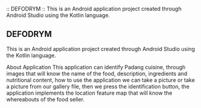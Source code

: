 :: DEFODRYM ::
This is an Android application project created through Android Studio using the Kotlin language.

## DEFODRYM

This is an Android application project created through Android Studio using the Kotlin language.

<!-- Additional information about the project can be added here -->


About Application
This application can identify Padang cuisine, through images that will know the name of the food, description, ingredients and nutritional content, how to use the application we can take a picture or take a picture from our gallery file, then we press the identification button, the application implements the location feature map that will know the whereabouts of the food seller.
